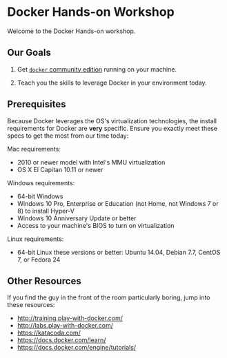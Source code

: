 Docker Hands-on Workshop
========================

Welcome to the Docker Hands-on workshop.


Our Goals
---------

1. Get [`docker` community edition](https://www.docker.com/community-edition) running on your machine.

2. Teach you the skills to leverage Docker in your environment today.


Prerequisites
-------------

Because Docker leverages the OS's virtualization technologies, the install requirements for Docker are **very** specific.  Ensure you exactly meet these specs to get the most from our time today:

Mac requirements:

- 2010 or newer model with Intel's MMU virtualization
- OS X El Capitan 10.11 or newer

Windows requirements:

- 64-bit Windows
- Windows 10 Pro, Enterprise or Education (not Home, not Windows 7 or 8) to install Hyper-V
- Windows 10 Anniversary Update or better
- Access to your machine's BIOS to turn on virtualization

Linux requirements:

- 64-bit Linux these versions or better: Ubuntu 14.04, Debian 7.7, CentOS 7, or Fedora 24


Other Resources
---------------

If you find the guy in the front of the room particularly boring, jump into these resources:

- http://training.play-with-docker.com/
- http://labs.play-with-docker.com/
- https://katacoda.com/
- https://docs.docker.com/learn/
- https://docs.docker.com/engine/tutorials/
